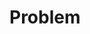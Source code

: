 Problem
=======

<!--
Design and conduct an experiment to demonstrate the difficulties that
sample-average methods have for nonstationary problems. Use a modified version
of the 10-armed testbed in which all the Q\*(a) start out equal and then take
independent random walks. Prepare plots for an action-value method using sample
averages, incrementally computed by
![equation](http://latex.codecogs.com/gif.latex?alpha=1/k), and another
action-value method using a constant step-size parameter,
![equation](http://latex.codecogs.com/gif.latex?alpha=0.1)
-->
